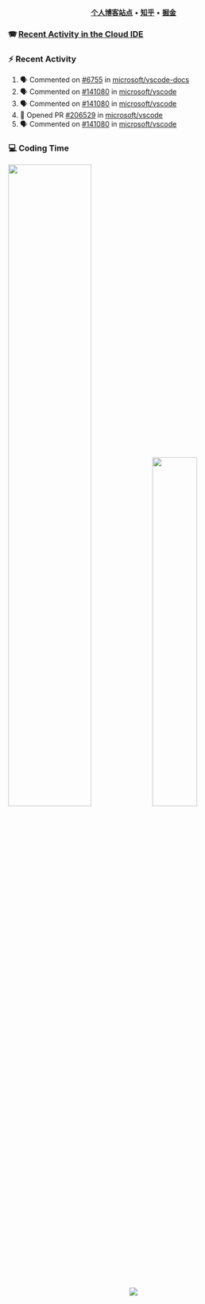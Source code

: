 <p align="center">
    <b><a href="https://yiliang.site">个人博客站点</a></b>
    •
    <b><a href="https://www.zhihu.com/people/Mrz2J">知乎</a></b>
    •
    <b><a href="https://juejin.im/user/2629687542813016">掘金</a></b>
</p>

### :accordion: [Recent Activity in the Cloud IDE](https://github.com/cloud-webide/.github)

### :zap: Recent Activity

<!--START_SECTION:activity-->

1. 🗣 Commented on [#6755](https://github.com/microsoft/vscode-docs/pull/6755#issuecomment-1975701833) in [microsoft/vscode-docs](https://github.com/microsoft/vscode-docs)
2. 🗣 Commented on [#141080](https://github.com/microsoft/vscode/issues/141080#issuecomment-1971333057) in [microsoft/vscode](https://github.com/microsoft/vscode)
3. 🗣 Commented on [#141080](https://github.com/microsoft/vscode/issues/141080#issuecomment-1971327137) in [microsoft/vscode](https://github.com/microsoft/vscode)
4. 💪 Opened PR [#206529](https://github.com/microsoft/vscode/pull/206529) in [microsoft/vscode](https://github.com/microsoft/vscode)
5. 🗣 Commented on [#141080](https://github.com/microsoft/vscode/issues/141080#issuecomment-1970295063) in [microsoft/vscode](https://github.com/microsoft/vscode)

<!--END_SECTION:activity-->

### 💻 Coding Time

<img align="" width="57.5%" src="https://github-readme-stats.vercel.app/api?username=yiliang114&hide_title=true&hide_border=true&show_icons=true&include_all_commits=true&line_height=21&theme=vue-dark&border_radius=0" /><img align="" width="42.4%" src="https://github-readme-stats.vercel.app/api/top-langs/?username=yiliang114&hide_title=true&hide_border=true&layout=compact&theme=vue-dark&border_radius=0" />

<div align="center">
    <img src="https://github-readme-streak-stats.herokuapp.com/?user=yiliang114" />
</div>
